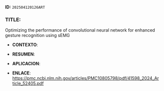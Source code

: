 **ID:** `202504120126ART`

### TITLE:
Optimizing the performance
of convolutional neural network
for enhanced gesture recognition
using sEMG
- **CONTEXTO**: 
    
- **RESUMEN**: 
    
- **APLICACION**: 

- **ENLACE**: https://pmc.ncbi.nlm.nih.gov/articles/PMC10805798/pdf/41598_2024_Article_52405.pdf